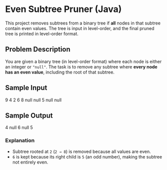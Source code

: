# Even Subtree Pruner (Java)

This project removes subtrees from a binary tree if **all** nodes in that subtree contain even values. The tree is input in level-order, and the final pruned tree is printed in level-order format.


## Problem Description

You are given a binary tree (in level-order format) where each node is either an integer or `"null"`. The task is to remove any subtree where **every node has an even value**, including the root of that subtree.


## Sample Input

9
4 2 6 8 null null 5 null null

## Sample Output

4 null 6 null 5

### Explanation
- Subtree rooted at `2` (`2 → 8`) is removed because all values are even.
- `6` is kept because its right child is `5` (an odd number), making the subtree not entirely even.


